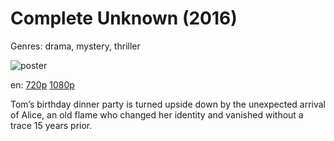 # Complete Unknown (2016)

Genres: drama, mystery, thriller

![poster](http://image.tmdb.org/t/p/w500/lXGEhxX7PYtZOTkQfZhjEM0HkKZ.jpg)

en:
  [720p](magnet:?xt=urn:btih:2C5739E1C3139A0A8FEC172729ABCC07D154D5CF&tr=udp://glotorrents.pw:6969/announce&tr=udp://tracker.opentrackr.org:1337/announce&tr=udp://torrent.gresille.org:80/announce&tr=udp://tracker.openbittorrent.com:80&tr=udp://tracker.coppersurfer.tk:6969&tr=udp://tracker.leechers-paradise.org:6969&tr=udp://p4p.arenabg.ch:1337&tr=udp://tracker.internetwarriors.net:1337)
  [1080p](magnet:?xt=urn:btih:46D51A268FD99434353B88B121616B43CCC61B0D&tr=udp://glotorrents.pw:6969/announce&tr=udp://tracker.opentrackr.org:1337/announce&tr=udp://torrent.gresille.org:80/announce&tr=udp://tracker.openbittorrent.com:80&tr=udp://tracker.coppersurfer.tk:6969&tr=udp://tracker.leechers-paradise.org:6969&tr=udp://p4p.arenabg.ch:1337&tr=udp://tracker.internetwarriors.net:1337)
  


Tom’s birthday dinner party is turned upside down by the unexpected arrival of Alice, an old flame who changed her identity and vanished without a trace 15 years prior.